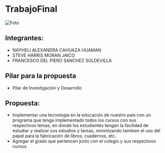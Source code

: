 # TrabajoFinal

![Foto](https://sticker.satu.site/thumbnail/300/gallery/ANd9GcRpoomrIE_tkIgY_tvqBIOsKPk6wCI6mmJqxzM7Ool6P2gelind.jpg)

## Integrantes:
* NAYHELI ALEXANDRA CAHUAZA HUAMAN
* STEVE HARRIS MORAN JAICO
* FRANCESCO DEL PIERO SANCHEZ SOLDEVILLA

## Pilar para la propuesta
* Pilar de Investigación y Desarrollo

## Propuesta:
* Implementar una tecnologia en la educación de nuestro país con un programa que tenga implementado todos los   cursos con sus respectivos temas, en donde los estudiantes tengan la facilidad de estudiar y realizar sus estudios y tareas, minimizando tambien el uso del papel para la fabricación de libros, cuadernos, etc.
* Agregar el grado que pertencen junto con el colegio y sus respectivos cursos.  
